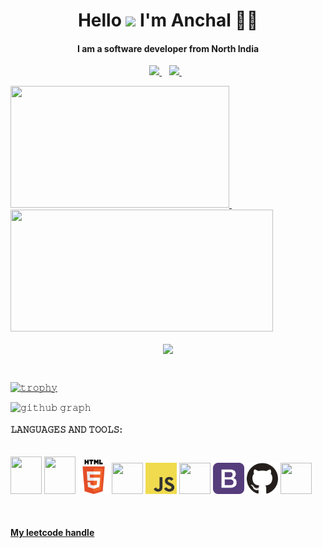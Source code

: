 <h1 align='center'>
  Hello  <a target="_blank">
    <img src="https://github.com/JayantGoel001/JayantGoel001/blob/master/GIF/Hi.gif" width="40px" />
  </a> I'm Anchal 👩‍💻
</h1>
<h4 align ="center">I am a software developer from North India</h4>
<p align='center'>
  
  <a href="https://www.linkedin.com/in/anchal-p-908643b6/" rel="noopener noreferrer">
    <img src="https://img.shields.io/badge/linkedin-%230077B5.svg?&style=for-the-badge&logo=linkedin&logoColor=white" />
  </a>&nbsp;&nbsp;
  <a href="https://www.instagram.com/vats.15.11/" target="_blank">
    <img src="https://img.shields.io/badge/instagram-%23E4405F.svg?&style=for-the-badge&logo=instagram&logoColor=white" />        
  </a>&nbsp;&nbsp;
  
</p>

<p>
  <a align="left" href="https://github.com/code1511">
    <img height="195px" width="350" src="https://github-readme-stats.vercel.app/api/top-langs/?username=code1511&text_color=FFFFFF&bg_color=000000&title_color=94b4a4&langs_count=15&layout=compact&hide_border=false" />
  </a>&nbsp;&nbsp;&nbsp;&nbsp;
  <a align="right" href="https://github.com/code1511">
  <img height="195px" src="https://github-readme-stats.vercel.app/api?username=code1511&text_color=FFFFFF&bg_color=000000&title_color=94b4a4&show_icons=true&count_private=true&layout=compact&hide_border=false" width="420"></a>
  <br/>
</p>

<!--Current steak-->
<p align="center" margin-left="6px">
  <a>
    <img align="center" src="https://github-readme-streak-stats.herokuapp.com/?user=code1511&theme=dark&hide_border=true"/>
  </a>
</p>
<br/>

[![𝚝𝚛𝚘𝚙𝚑𝚢](https://github-profile-trophy.vercel.app/?username=code1511&column=8&margin-w=15&margin-h=15&no-bg=true&no-frame=true&theme=juicyfresh)](https://github.com/code1511)

![𝚐𝚒𝚝𝚑𝚞𝚋 𝚐𝚛𝚊𝚙𝚑](https://activity-graph.herokuapp.com/graph?username=code1511&theme=react-dark&hide_border=true&area=true)
 <br/> <br/>
**𝙻𝙰𝙽𝙶𝚄𝙰𝙶𝙴𝚂 𝙰𝙽𝙳 𝚃𝙾𝙾𝙻𝚂:**  
<br/>
<br/>
<code><img height="60" width="50" src="https://www.naveedashfaq.me/img/c++.png"></code>
<code><img height="60" width="50" src="https://cdn.iconscout.com/icon/free/png-512/c-programming-569564.png"></code>
<code><img height="55" width="50" src="https://raw.githubusercontent.com/github/explore/80688e429a7d4ef2fca1e82350fe8e3517d3494d/topics/html/html.png"></code>
<code><img height="50" width="50" src="https://cdn.iconscout.com/icon/free/png-256/css-131-722685.png"></code>
<code><img height="50" width="50" src="https://raw.githubusercontent.com/github/explore/80688e429a7d4ef2fca1e82350fe8e3517d3494d/topics/javascript/javascript.png"></code>
<code><img height="50" width="50" src="https://upload.wikimedia.org/wikipedia/commons/thumb/3/3f/Git_icon.svg/1024px-Git_icon.svg.png"></code>
<code><img height="50" width="50" src="https://raw.githubusercontent.com/github/explore/80688e429a7d4ef2fca1e82350fe8e3517d3494d/topics/bootstrap/bootstrap.png"></code>
<code><img height="50" width="50" src="https://raw.githubusercontent.com/github/explore/80688e429a7d4ef2fca1e82350fe8e3517d3494d/topics/github-api/github-api.png"></code>
<code><img height="50" width="50" src="https://cdn.iconscout.com/icon/free/png-512/mongodb-3-1175138.png"></code>
<!-- <code><img height="40" width="40" src="https://raw.githubusercontent.com/github/explore/80688e429a7d4ef2fca1e82350fe8e3517d3494d/topics/typescript/typescript.png"></code> -->
<br>
  <h4><a href="https://leetcode.com/code1511/"> My leetcode handle</a></h4>
<!--
**code1511/code1511** is a ✨ _special_ ✨ repository because its `README.md` (this file) appears on your GitHub profile.

Here are some ideas to get you started:

- 🔭 I’m currently working on React based project
- 🌱 I’m currently learning Shell Programming
- 👯 I’m looking to collaborate on React projects.
- 💬 Ask me about web developement, C++, Javascript.
- 📫 How to reach me:anchal2000pandey@gmail.com
-->
